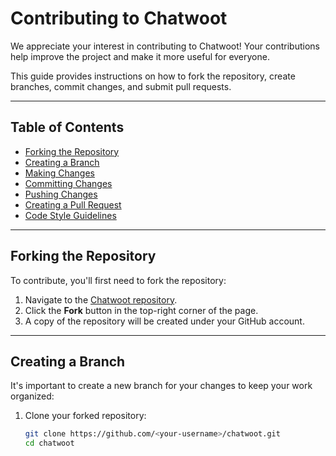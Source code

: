 # Contributing to Chatwoot

We appreciate your interest in contributing to Chatwoot! Your contributions help improve the project and make it more useful for everyone.

This guide provides instructions on how to fork the repository, create branches, commit changes, and submit pull requests.

---

## Table of Contents

- [Forking the Repository](#forking-the-repository)
- [Creating a Branch](#creating-a-branch)
- [Making Changes](#making-changes)
- [Committing Changes](#committing-changes)
- [Pushing Changes](#pushing-changes)
- [Creating a Pull Request](#creating-a-pull-request)
- [Code Style Guidelines](#code-style-guidelines)

---

## Forking the Repository

To contribute, you'll first need to fork the repository:

1. Navigate to the [Chatwoot repository](https://github.com/chatwoot/chatwoot).
2. Click the **Fork** button in the top-right corner of the page.
3. A copy of the repository will be created under your GitHub account.

---

## Creating a Branch

It's important to create a new branch for your changes to keep your work organized:

1. Clone your forked repository:
   ```bash
   git clone https://github.com/<your-username>/chatwoot.git
   cd chatwoot
